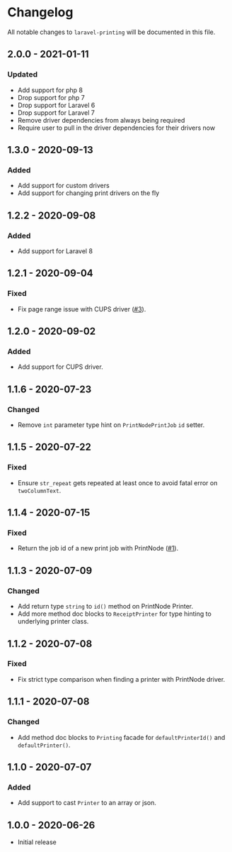 # Changelog

All notable changes to `laravel-printing` will be documented in this file.

## 2.0.0 - 2021-01-11
### Updated
- Add support for php 8
- Drop support for php 7
- Drop support for Laravel 6
- Drop support for Laravel 7
- Remove driver dependencies from always being required
- Require user to pull in the driver dependencies for their drivers now

## 1.3.0 - 2020-09-13
### Added
- Add support for custom drivers
- Add support for changing print drivers on the fly

## 1.2.2 - 2020-09-08
### Added
- Add support for Laravel 8

## 1.2.1 - 2020-09-04
### Fixed
- Fix page range issue with CUPS driver ([#3](https://github.com/rawilk/laravel-printing/issues/3)).

## 1.2.0 - 2020-09-02
### Added
- Add support for CUPS driver.

## 1.1.6 - 2020-07-23
### Changed
- Remove `int` parameter type hint on `PrintNodePrintJob` `id` setter.

## 1.1.5 - 2020-07-22

### Fixed
- Ensure `str_repeat` gets repeated at least once to avoid fatal error on `twoColumnText`.

## 1.1.4 - 2020-07-15

### Fixed
- Return the job id of a new print job with PrintNode ([#1](https://github.com/rawilk/laravel-printing/issues/1)).

## 1.1.3 - 2020-07-09

### Changed
- Add return type `string` to `id()` method on PrintNode Printer.
- Add more method doc blocks to `ReceiptPrinter` for type hinting to underlying printer class.

## 1.1.2 - 2020-07-08

### Fixed
- Fix strict type comparison when finding a printer with PrintNode driver.

## 1.1.1 - 2020-07-08

### Changed
- Add method doc blocks to `Printing` facade for `defaultPrinterId()` and `defaultPrinter()`.

## 1.1.0 - 2020-07-07

### Added
- Add support to cast `Printer` to an array or json.

## 1.0.0 - 2020-06-26

- Initial release
